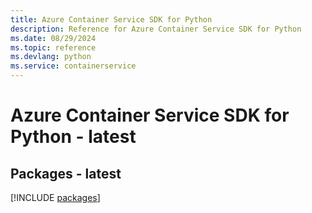 ```yaml
---
title: Azure Container Service SDK for Python
description: Reference for Azure Container Service SDK for Python
ms.date: 08/29/2024
ms.topic: reference
ms.devlang: python
ms.service: containerservice
---
```

# Azure Container Service SDK for Python - latest
## Packages - latest
[!INCLUDE [packages](container-service-index.md)]